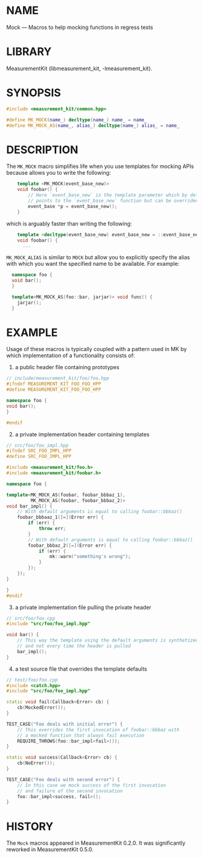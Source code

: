 # NAME
Mock &mdash; Macros to help mocking functions in regress tests

# LIBRARY
MeasurementKit (libmeasurement_kit, -lmeasurement_kit).

# SYNOPSIS

```C++
#include <measurement_kit/common.hpp>

#define MK_MOCK(name_) decltype(name_) name_ = name_
#define MK_MOCK_AS(name_, alias_) decltype(name_) alias_ = name_
```

# DESCRIPTION

The `MK_MOCK` macro simplifies life when you use templates for mocking APIs because
allows you to write the following:

```C++
    template <MK_MOCK(event_base_new)>
    void foobar() {
        // Here `event_base_new` is the template parameter which by default
        // points to the `event_base_new` function but can be overriden
        event_base *p = event_base_new();
    }
```

which is arguably faster than writing the following:

```C++
    template <decltype(event_base_new) event_base_new = ::event_base_new>
    void foobar() {
      ...
```

`MK_MOCK_ALIAS` is similar to `MOCK` but allow you to explicitly specify
the alias with which you want the specified name to be available. For example:

```C++
  namespace foo {
  void bar();
  }

  template<MK_MOCK_AS(foo::bar, jarjar)> void func() {
    jarjar();
  }
```

# EXAMPLE

Usage of these macros is typically coupled with a pattern used in MK
by which implementation of a functionality consists of:

1) a public header file containing prototypes

```C++
// include/measurement_kit/foo/foo.hpp
#ifndef MEASUREMENT_KIT_FOO_FOO_HPP
#define MEASUREMENT_KIT_FOO_FOO_HPP

namespace foo {
void bar();
}

#endif
```

2) a private implementation header containing templates

```C++
// src/foo/foo_impl.hpp
#ifndef SRC_FOO_IMPL_HPP
#define SRC_FOO_IMPL_HPP

#include <measurement_kit/foo.h>
#include <measurement_kit/foobar.h>

namespace foo {

template<MK_MOCK_AS(foobar, foobar_bbbaz_1),
         MK_MOCK_AS(foobar, foobar_bbbaz_2)>
void bar_impl() {
    // With default arguments is equal to calling foobar::bbbaz()
    foobar_bbbaaz_1([=](Error err) {
        if (err) {
            throw err;
        }
        // With default arguments is equal to calling foobar::bbbaz()
        foobar_bbbaz_2([=](Error err) {
            if (err) {
                mk::warn("something's wrong");
            }
        });
    });
}

}
#endif
```

3) a private implementation file pulling the private header

```C++
// src/foo/foo.cpp
#include "src/foo/foo_impl.hpp"

void bar() {
    // This way the template using the default arguments is synthetized here
    // and not every time the header is pulled
    bar_impl();
}
```

4) a test source file that overrides the template defaults

```C++
// test/foo/foo.cpp
#include <catch.hpp>
#include "src/foo/foo_impl.hpp"

static void fail(Callback<Error> cb) {
    cb(MockedError());
}

TEST_CASE("Foo deals with initial error") {
    // This overrides the first invocation of foobar::bbbaz with
    // a mocked function that always fail execution
    REQUIRE_THROWS(foo::bar_impl<fail>());
}

static void success(Callback<Error> cb) {
    cb(NoError());
}

TEST_CASE("Foo deals with second error") {
    // In this case we mock success of the first invocation
    // and failure of the second invocation
    foo::bar_impl<success, fail>();
}
```

# HISTORY

The `Mock` macros appeared in MeasurementKit 0.2.0. It was significantly
reworked in MeasurementKit 0.5.0.
